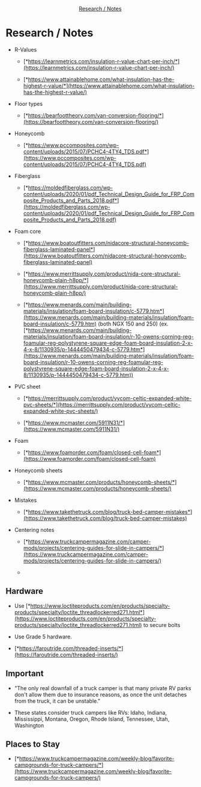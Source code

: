 <div markdown="1">
<!-- START doctoc generated TOC please keep comment here to allow auto update -->
<!-- DON'T EDIT THIS SECTION, INSTEAD RE-RUN doctoc TO UPDATE -->

<p align="center">
<a href="#research--notes">Research / Notes</a>
</p>

<!-- END doctoc generated TOC please keep comment here to allow auto update -->
</div>

# Research / Notes

-   R-Values

    -   [*https://learnmetrics.com/insulation-r-value-chart-per-inch/*](https://learnmetrics.com/insulation-r-value-chart-per-inch/)

    -   [*https://www.attainablehome.com/what-insulation-has-the-highest-r-value/*](https://www.attainablehome.com/what-insulation-has-the-highest-r-value/)

-   Floor types

    -   [*https://bearfoottheory.com/van-conversion-flooring/*](https://bearfoottheory.com/van-conversion-flooring/)

-   Honeycomb

    -   [*https://www.pccomposites.com/wp-content/uploads/2015/07/PCHC4-4TY4_TDS.pdf*](https://www.pccomposites.com/wp-content/uploads/2015/07/PCHC4-4TY4_TDS.pdf)

-   Fiberglass

    -   [*https://moldedfiberglass.com/wp-content/uploads/2020/01/pdf_Technical_Design_Guide_for_FRP_Composite_Products_and_Parts_2018.pdf*](https://moldedfiberglass.com/wp-content/uploads/2020/01/pdf_Technical_Design_Guide_for_FRP_Composite_Products_and_Parts_2018.pdf)

-   Foam core

    -   [*https://www.boatoutfitters.com/nidacore-structural-honeycomb-fiberglass-laminated-panel*](https://www.boatoutfitters.com/nidacore-structural-honeycomb-fiberglass-laminated-panel)

    -   [*https://www.merrittsupply.com/product/nida-core-structural-honeycomb-plain-h8pp/*](https://www.merrittsupply.com/product/nida-core-structural-honeycomb-plain-h8pp/)

    -   [*https://www.menards.com/main/building-materials/insulation/foam-board-insulation/c-5779.htm*](https://www.menards.com/main/building-materials/insulation/foam-board-insulation/c-5779.htm) (both NGX 150 and 250) (ex.  [*https://www.menards.com/main/building-materials/insulation/foam-board-insulation/r-10-owens-corning-reg-foamular-reg-polystyrene-square-edge-foam-board-insulation-2-x-4-x-8/1130935/p-1444450479434-c-5779.htm*](https://www.menards.com/main/building-materials/insulation/foam-board-insulation/r-10-owens-corning-reg-foamular-reg-polystyrene-square-edge-foam-board-insulation-2-x-4-x-8/1130935/p-1444450479434-c-5779.htm))

-   PVC sheet

    -   [*https://merrittsupply.com/product/vycom-celtic-expanded-white-pvc-sheets/*](https://merrittsupply.com/product/vycom-celtic-expanded-white-pvc-sheets/)

    -   [*https://www.mcmaster.com/5911N31/*](https://www.mcmaster.com/5911N31/)

-   Foam

    -   [*https://www.foamorder.com/foam/closed-cell-foam*](https://www.foamorder.com/foam/closed-cell-foam)

-   Honeycomb sheets

    -   [*https://www.mcmaster.com/products/honeycomb-sheets/*](https://www.mcmaster.com/products/honeycomb-sheets/)

-   Mistakes

    -   [*https://www.takethetruck.com/blog/truck-bed-camper-mistakes*](https://www.takethetruck.com/blog/truck-bed-camper-mistakes)

-   Centering notes

    -   [*https://www.truckcampermagazine.com/camper-mods/projects/centering-guides-for-slide-in-campers/*](https://www.truckcampermagazine.com/camper-mods/projects/centering-guides-for-slide-in-campers/)

    -   

## Hardware

-   Use [*https://www.loctiteproducts.com/en/products/specialty-products/specialty/loctite_threadlockerred271.html*](https://www.loctiteproducts.com/en/products/specialty-products/specialty/loctite_threadlockerred271.html) to secure bolts

-   Use Grade 5 hardware.

-   [*https://faroutride.com/threaded-inserts/*](https://faroutride.com/threaded-inserts/)


## Important

-   "The only real downfall of a truck camper is that many private RV parks don't allow them due to insurance reasons, as once the unit detaches from the truck, it can be unstable."

-   These states consider truck campers like RVs: Idaho, Indiana, Mississippi, Montana, Oregon, Rhode Island, Tennessee, Utah, Washington

## Places to Stay

-   [*https://www.truckcampermagazine.com/weekly-blog/favorite-campgrounds-for-truck-campers/*](https://www.truckcampermagazine.com/weekly-blog/favorite-campgrounds-for-truck-campers/)

